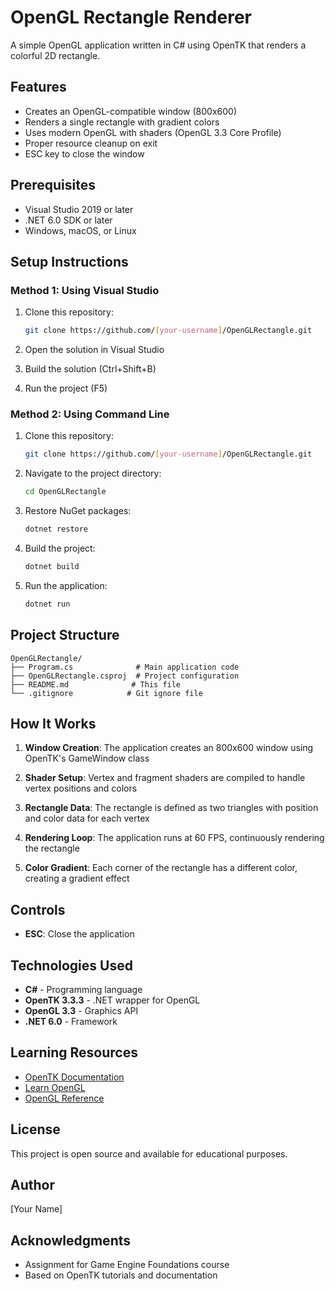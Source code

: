 ﻿# OpenGL Rectangle Renderer

A simple OpenGL application written in C# using OpenTK that renders a colorful 2D rectangle.

## Features

- Creates an OpenGL-compatible window (800x600)
- Renders a single rectangle with gradient colors
- Uses modern OpenGL with shaders (OpenGL 3.3 Core Profile)
- Proper resource cleanup on exit
- ESC key to close the window

## Prerequisites

- Visual Studio 2019 or later
- .NET 6.0 SDK or later
- Windows, macOS, or Linux

## Setup Instructions

### Method 1: Using Visual Studio

1. Clone this repository:
   ```bash
   git clone https://github.com/[your-username]/OpenGLRectangle.git
   ```

2. Open the solution in Visual Studio

3. Build the solution (Ctrl+Shift+B)

4. Run the project (F5)

### Method 2: Using Command Line

1. Clone this repository:
   ```bash
   git clone https://github.com/[your-username]/OpenGLRectangle.git
   ```

2. Navigate to the project directory:
   ```bash
   cd OpenGLRectangle
   ```

3. Restore NuGet packages:
   ```bash
   dotnet restore
   ```

4. Build the project:
   ```bash
   dotnet build
   ```

5. Run the application:
   ```bash
   dotnet run
   ```

## Project Structure

```
OpenGLRectangle/
├── Program.cs              # Main application code
├── OpenGLRectangle.csproj  # Project configuration
├── README.md              # This file
└── .gitignore            # Git ignore file
```

## How It Works

1. **Window Creation**: The application creates an 800x600 window using OpenTK's GameWindow class

2. **Shader Setup**: Vertex and fragment shaders are compiled to handle vertex positions and colors

3. **Rectangle Data**: The rectangle is defined as two triangles with position and color data for each vertex

4. **Rendering Loop**: The application runs at 60 FPS, continuously rendering the rectangle

5. **Color Gradient**: Each corner of the rectangle has a different color, creating a gradient effect

## Controls

- **ESC**: Close the application

## Technologies Used

- **C#** - Programming language
- **OpenTK 3.3.3** - .NET wrapper for OpenGL
- **OpenGL 3.3** - Graphics API
- **.NET 6.0** - Framework

## Learning Resources

- [OpenTK Documentation](https://opentk.net/)
- [Learn OpenGL](https://learnopengl.com/)
- [OpenGL Reference](https://www.khronos.org/opengl/)

## License

This project is open source and available for educational purposes.

## Author

[Your Name]

## Acknowledgments

- Assignment for Game Engine Foundations course
- Based on OpenTK tutorials and documentation